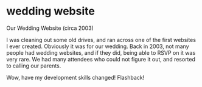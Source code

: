 wedding website
=======

Our Wedding Website (circa 2003)

I was cleaning out some old drives, and ran across one of the first websites I ever created.  Obviously it was for our wedding.  Back in 2003, not many people had wedding websites, and if they did, being able to RSVP on it was very rare.  We had many attendees who could not figure it out, and resorted to calling our parents.  

Wow, have my development skills changed!  Flashback!
